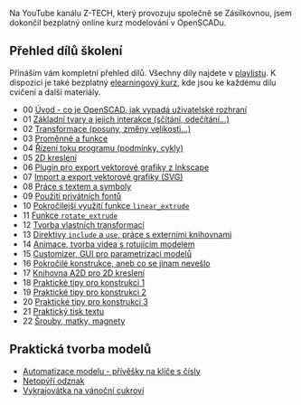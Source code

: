 <!-- dcterms:title = Kompletní přehled dílů online školení 3D modelování v OpenSCADu -->
<!-- dcterms:abstract = Na YouTube kanálu Z-TECH, který provozuju společně se Zásilkovnou, jsem dokončil bezplatný online kurz modelování v OpenSCADu. Přináším vám kompletní přehled dílů. -->
<!-- dcterms:creator = Michal Altair Valášek -->
<!-- x4w:coverUrl = /cover-pictures/20200321-openscad.jpg -->
<!-- x4w:pictureUrl = /perex-pictures/20200321-openscad.png -->
<!-- x4w:pictureWidth = 150 -->
<!-- x4w:pictureHeight = 150 -->
<!-- x4w:category = Z-TECH -->
<!-- x4w:category = 3D tisk -->
<!-- dcterms:dateAccepted = 2022-02-21 -->

Na YouTube kanálu Z-TECH, který provozuju společně se Zásilkovnou, jsem dokončil bezplatný online kurz modelování v OpenSCADu.

## Přehled dílů školení

Přináším vám kompletní přehled dílů. Všechny díly najdete v [playlistu](https://www.youtube.com/playlist?list=PLFZurxJN0pMa_CTpYev0dB7HzkeOUe5SZ). K dispozici je také bezplatný [elearningový kurz](https://go.ztech.cz/OPENSCAD), kde jsou ke každému dílu cvičení a další materiály.

* 00 [Úvod - co je OpenSCAD, jak vypadá uživatelské rozhraní](https://www.youtube.com/watch?v=7562pU6gDyo)
* 01 [Základní tvary a jejich interakce (sčítání, odečítání...)](https://www.youtube.com/watch?v=OicDgAjho18)
* 02 [Transformace (posuny, změny velikosti...)](https://www.youtube.com/watch?v=MBdOIPMjrKA)
* 03 [Proměnné a funkce](https://www.youtube.com/watch?v=YkvZX-96bew)
* 04 [Řízení toku programu (podmínky, cykly)](https://www.youtube.com/watch?v=X5-FIuRAnus)
* 05 [2D kreslení](https://www.youtube.com/watch?v=al5THsbJ2gc)
* 06 [Plugin pro export vektorové grafiky z Inkscape](https://www.youtube.com/watch?v=8Xu084sZfmg)
* 07 [Import a export vektorové grafiky (SVG)](https://www.youtube.com/watch?v=HBd1wrslEgc)
* 08 [Práce s textem a symboly](https://www.youtube.com/watch?v=zeQ3u5nyvZc)
* 09 [Použití privátních fontů](https://www.youtube.com/watch?v=0yRwmi4KjcE)
* 10 [Pokročilejší využití funkce `linear_extrude`](https://www.youtube.com/watch?v=0XR7XPwA824)
* 11 [Funkce `rotate_extrude`](https://www.youtube.com/watch?v=W4o39DXDwPA)
* 12 [Tvorba vlastních transformací](https://www.youtube.com/watch?v=OILi53X6miY)
* 13 [Direktivy `include` a `use`, práce s externími knihovnami](https://www.youtube.com/watch?v=PVFRyDoH-7o)
* 14 [Animace, tvorba videa s rotujícím modelem](https://www.youtube.com/watch?v=Z7ze-NIXvm8)
* 15 [Customizer, GUI pro parametrizaci modelů](https://www.youtube.com/watch?v=z3hancsaoM8)
* 16 [Pokročilé konstrukce, aneb co se jinam nevešlo](https://www.youtube.com/watch?v=x9RYrWXIZUE)
* 17 [Knihovna A2D pro 2D kreslení](https://www.youtube.com/watch?v=Ao1Qt3E9950)
* 18 [Praktické tipy pro konstrukci 1](https://www.youtube.com/watch?v=-z_spNfEwHc)
* 19 [Praktické tipy pro konstrukci 2](https://www.youtube.com/watch?v=rNIbCKDGkTU)
* 20 [Praktické tipy pro konstrukci 3](https://www.youtube.com/watch?v=DU53j-jVHX0)
* 21 [Praktický tisk textu](https://www.youtube.com/watch?v=QBAzC4BWW7w)
* 22 [Šrouby, matky, magnety](https://www.youtube.com/watch?v=ttgGw3gRDXU)

## Praktická tvorba modelů

* [Automatizace modelu - přívěšky na klíče s čísly](https://www.youtube.com/watch?v=PyaaVIcbjKc)
* [Netopýří odznak](https://www.youtube.com/watch?v=RrBcL2nM4Bc)
* [Vykrajovátka na vánoční cukroví](https://www.youtube.com/watch?v=JEw8EaZmjWY)

